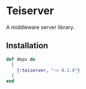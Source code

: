 # Teiserver
A middleware server library.

## Installation
```elixir
def deps do
  [
    {:teiserver, "~> 0.1.0"}
  ]
end
```

